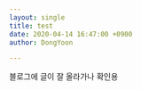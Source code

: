 ```yaml
---
layout: single
title: test
date: 2020-04-14 16:47:00 +0900
author: DongYoon

---
```


블로그에 글이 잘 올라가나 확인용
